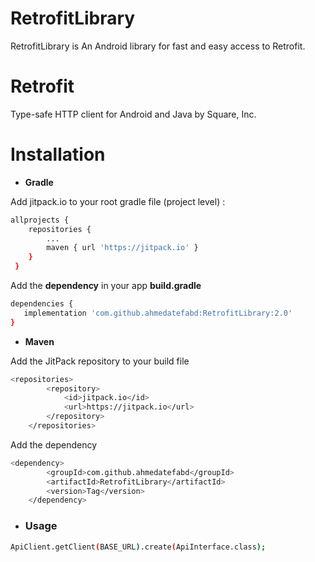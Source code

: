 # RetrofitLibrary
RetrofitLibrary is An Android library for fast and easy access to Retrofit.

# Retrofit
Type-safe HTTP client for Android and Java by Square, Inc.

# Installation
* **Gradle**

Add jitpack.io to your root gradle file (project level) :
```sh
allprojects {
 	repositories {
 		...
 		maven { url 'https://jitpack.io' }
 	}
 }
```
Add the **dependency** in your app **build.gradle**
```sh
dependencies {
   implementation 'com.github.ahmedatefabd:RetrofitLibrary:2.0'
}
```
* **Maven**

Add the JitPack repository to your build file
```sh
<repositories>
		<repository>
		    <id>jitpack.io</id>
		    <url>https://jitpack.io</url>
		</repository>
	</repositories>
```
Add the dependency
```sh
<dependency>
	    <groupId>com.github.ahmedatefabd</groupId>
	    <artifactId>RetrofitLibrary</artifactId>
	    <version>Tag</version>
	</dependency>
```
* ### Usage
```sh
ApiClient.getClient(BASE_URL).create(ApiInterface.class);
```
